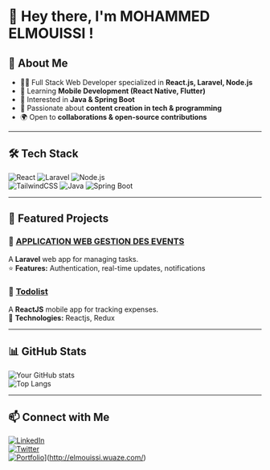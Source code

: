 # 👋 Hey there, I'm MOHAMMED ELMOUISSI !

## 🚀 About Me  
- 👨‍💻 Full Stack Web Developer specialized in **React.js, Laravel, Node.js**  
- 📱 Learning **Mobile Development (React Native, Flutter)**  
- 🎯 Interested in **Java & Spring Boot**  
- 📝 Passionate about **content creation in tech & programming**  
- 🌍 Open to **collaborations & open-source contributions**  

---

## 🛠️ Tech Stack  
![React](https://img.shields.io/badge/-React-61DAFB?style=flat&logo=react&logoColor=white) 
![Laravel](https://img.shields.io/badge/-Laravel-FF2D20?style=flat&logo=laravel&logoColor=white) 
![Node.js](https://img.shields.io/badge/-Node.js-339933?style=flat&logo=node.js&logoColor=white)  
![TailwindCSS](https://img.shields.io/badge/-TailwindCSS-38B2AC?style=flat&logo=tailwind-css&logoColor=white) 
![Java](https://img.shields.io/badge/-Java-007396?style=flat&logo=java&logoColor=white) 
![Spring Boot](https://img.shields.io/badge/-Spring%20Boot-6DB33F?style=flat&logo=spring-boot&logoColor=white)

---

## 📌 Featured Projects  
### 🎨 [APPLICATION WEB GESTION DES EVENTS](https://github.com/tudiodev/event)  
A **Laravel** web app for managing tasks.  
⭐ **Features:** Authentication, real-time updates, notifications  

### 📱 [Todolist](https://github.com/ELMOUISSI/todolist)  
A **ReactJS** mobile app for tracking expenses.  
🔗 **Technologies:** Reactjs, Redux  

---

## 📊 GitHub Stats  
![Your GitHub stats](https://github-readme-stats.vercel.app/api?username=ELMOUISSI&show_icons=true&theme=radical)  
![Top Langs](https://github-readme-stats.vercel.app/api/top-langs/?username=ELMOUISSI&layout=compact&theme=radical)  

---

## 📫 Connect with Me  
[![LinkedIn](https://img.shields.io/badge/LinkedIn-blue?style=flat&logo=linkedin)](https://www.linkedin.com/in/mohammed-el-mouissi-604931267/)  
[![Twitter](https://img.shields.io/badge/Twitter-blue?style=flat&logo=twitter)](https://twitter.com/yourprofile)  
[![Portfolio](https://img.shields.io/badge/Portfolio-black?style=flat&logo=github)]([)](http://elmouissi.wuaze.com/)  
